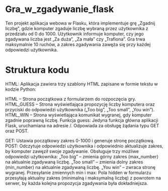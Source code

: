 # Gra_w_zgadywanie_flask

Ten projekt aplikacja webowa w Flasku, która implementuje grę „Zgadnij liczbę”, gdzie komputer zgaduje liczbę wybraną przez użytkownika z przedziału od 0 do 1000. Użytkownik informuje komputer, czy jego zgadywana liczba jest „Za duża”, „Za mała” czy „Trafiona”. Gra trwa maksymalnie 10 ruchów, a zakres zgadywania zawęża się przy każdej odpowiedzi użytkownika.

# Struktura kodu
HTML: Aplikacja zawiera trzy szablony HTML zapisane w formie tekstu w kodzie Python:

 HTML – Strona początkowa z formularzem do rozpoczęcia gry.
 HTML_GUESS – Strona wyświetlająca propozycję liczby komputera oraz przyciski do odpowiedzi użytkownika („Too big”, „Too small”, „You win”).
 HTML_WIN – Strona wyświetlająca komunikat wygranej, gdy komputer zgadnie poprawną liczbę.
 Funkcja guess: Jedyna funkcja główna aplikacji Flask, uruchamiana na adresie /. Odpowiada za obsługę żądania typu GET oraz POST.

 GET: Ustawia początkowy zakres 0-1000 i generuje stronę początkową.
 POST: Odczytuje odpowiedzi użytkownika i odpowiednio aktualizuje zakres, by komputer zawęził swoje zgadywanie. Obsługuje trzy możliwe odpowiedzi użytkownika:
 „Too big” – zmienia górny zakres (max_number) na aktualnie zgadywaną liczbę.
 „Too small” – zmienia dolny zakres (min_number) na aktualnie zgadywaną liczbę.
 „You win” – zwraca stronę wygranej.
 Przesyłanie zmiennych min i max: Pola hidden w formularzu przesyłają aktualny zakres (minimalną i maksymalną liczbę) z powrotem na serwer, by każda kolejna propozycja zgadywania była dokładniejsza.
